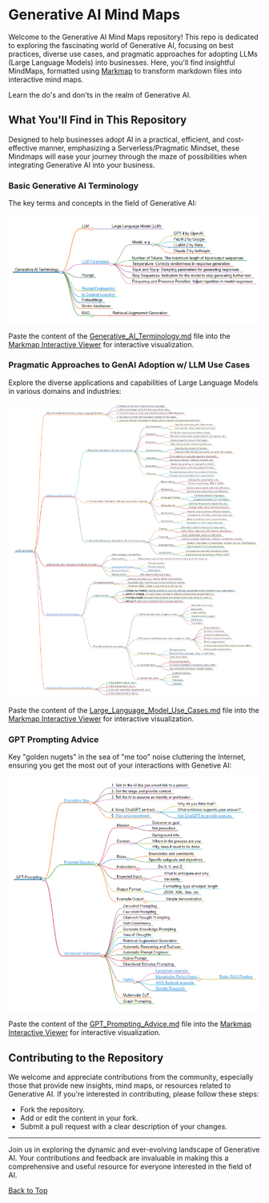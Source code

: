 # Generative AI Mind Maps

Welcome to the Generative AI Mind Maps repository! This repo is dedicated to exploring the fascinating world of Generative AI, focusing on best practices, diverse use cases, and pragmatic approaches for adopting LLMs (Large Language Models) into businesses. Here, you'll find insightful MindMaps, formatted using [Markmap](https://markmap.js.org/) to transform markdown files into interactive mind maps.

Learn the do's and don'ts in the realm of Generative AI.

## What You'll Find in This Repository

Designed to help businesses adopt AI in a practical, efficient, and cost-effective manner, emphasizing a Serverless/Pragmatic Mindset, these Mindmaps will ease your journey through the maze of possibilities when integrating Generative AI into your business.

### Basic Generative AI Terminology

The key terms and concepts in the field of Generative AI:

![Generative AI Terminology](assets/Generative_AI_Terminology.png)

Paste the content of the [Generative_AI_Terminology.md](Generative_AI_Terminology.md) file into the [Markmap Interactive Viewer](https://markmap.js.org/repl) for interactive visualization.

### Pragmatic Approaches to GenAI Adoption w/ LLM Use Cases

Explore the diverse applications and capabilities of Large Language Models in various domains and industries:

![LLM Use Cases](assets/Large_Language_Model_Use_Cases.png)

Paste the content of the [Large_Language_Model_Use_Cases.md](Large_Language_Model_Use_Cases.md) file into the [Markmap Interactive Viewer](https://markmap.js.org/repl) for interactive visualization.

### GPT Prompting Advice

Key "golden nugets" in the sea of "me too" noise cluttering the Internet, ensuring you get the most out of your interactions with Genetive AI:

![GPT Prompting Advice](assets/GPT_Prompting_Advice.png)

Paste the content of the [GPT_Prompting_Advice.md](GPT_Prompting_Advice.md) file into the [Markmap Interactive Viewer](https://markmap.js.org/repl) for interactive visualization.

## Contributing to the Repository

We welcome and appreciate contributions from the community, especially those that provide new insights, mind maps, or resources related to Generative AI. If you're interested in contributing, please follow these steps:

- Fork the repository.
- Add or edit the content in your fork.
- Submit a pull request with a clear description of your changes.

---

Join us in exploring the dynamic and ever-evolving landscape of Generative AI. Your contributions and feedback are invaluable in making this a comprehensive and useful resource for everyone interested in the field of AI.

[Back to Top](#generative-ai-mind-maps)
